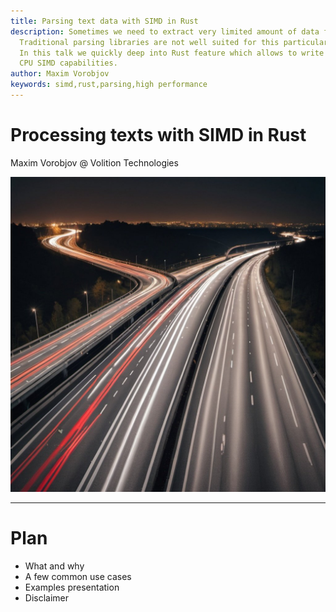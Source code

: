 ```yaml
---
title: Parsing text data with SIMD in Rust
description: Sometimes we need to extract very limited amount of data from very large text arrays.
  Traditional parsing libraries are not well suited for this particular task.
  In this talk we quickly deep into Rust feature which allows to write fast efficient parsers utilizing
  CPU SIMD capabilities.
author: Maxim Vorobjov
keywords: simd,rust,parsing,high performance
---
```


# Processing texts with SIMD in Rust

Maxim Vorobjov
@ 
Volition Technologies

![bg right](img/highway.png)

---

# Plan

- What and why
- A few common use cases
- Examples presentation
- Disclaimer

